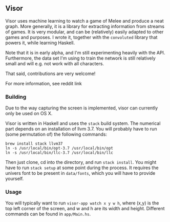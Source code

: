 ## Visor

Visor uses machine learning to watch a game of Melee and produce a neat graph.
More generally, it is a library for extracting information from streams of games.
It is very modular, and can be (relatively) easily adapted to other games and purposes.
I wrote it, together with the `convoluted` library that powers it, while learning Haskell.

Note that it is in early alpha, and I'm still experimenting heavily with the API.
Furthermore, the data set I'm using to train the network is still relatively small and will e.g. not work with all characters.

That said, contributions are very welcome!

For more information, see reddit link

### Building
Due to the way capturing the screen is implemented, visor can currently only be used on OS X.

Visor is written in Haskell and uses the `stack` build system.
The numerical part depends on an installation of llvm 3.7.
You will probably have to run (some permutation of) the following commands:
```
brew install stack llvm37
ln -s /usr/local/bin/opt-3.7 /usr/local/bin/opt
ln -s /usr/local/bin/llc-3.7 /usr/local/bin/llc
```
Then just clone, cd into the directory, and run `stack install`.
You might have to run `stack setup` at some point during the process.
It requires the univers font to be present in `data/fonts`, which you will have to provide yourself.

### Usage
You will typically want to run `visor-app watch x y w h`, where (x,y) is the top left corner of the screen, and w and h are its width and height.
Different commands can be found in `app/Main.hs`.
